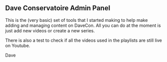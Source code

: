 ## Dave Conservatoire Admin Panel

This is the (very basic) set of tools that I started making to help make adding and managing content on DaveCon.  All you can do at the moment is just add new videos or create a new series. 

There is also a test to check if all the videos used in the playlists are still live on Youtube.

Dave 


